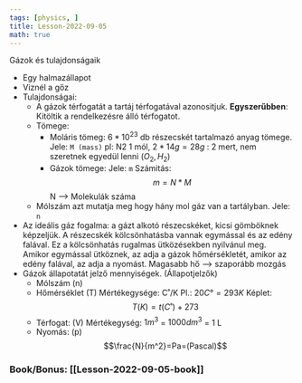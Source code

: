 ```yaml
---
tags: [physics, ] 
title: Lesson-2022-09-05
math: true
---
```

Gázok és tulajdonságaik
- Egy halmazállapot
- Viznél a gőz
- Tulajdonságai:
	- A gázok térfogatát a tartáj térfogatával azonositjuk. __Egyszerűbben__: Kitöltik a rendelkezésre álló térfogatot.
	- Tömege:
		- Moláris tömeg: $6*10^{23}$ db részecskét tartalmazó anyag tömege. 
		  Jele: `M (mass)`
		  pl: N2 1 mól, $2*14g=28g$ : 2 mert, nem szeretnek egyedül lenni ($O_2, H_2$)
		- Gázok tömege: Jele: `m`
		  Számitás: $$m=N*M$$
		  N --> Molekulák száma
	- Mólszám azt mutatja meg hogy hány mol gáz van a tartályban.
	  Jele: `n`
- Az ideális gáz fogalma: a gázt alkotó részecskéket, kicsi gömböknek képzeljük. A részecskék kölcsönhatásba vannak egymással és az edény falával. Ez a kölcsönhatás rugalmas ütközésekben nyilvánul meg. Amikor egymással ütköznek, az adja a gázok hőmérsékletét, amikor az edény falával, az adja a nyomást. Magasabb hő --> szaporább mozgás
- Gázok állapotatát jelző mennyiségek. (Állapotjelzők)
	- Mólszám (n)
	- Hőmérséklet (T) Mértékegysége: C˚/K      Pl.: $20 C° = 293 K$      Képlet: $$T(K)=t(C˚)+273$$
	- Térfogat: (V) 
	  Mértékegység: $1 m^3$ = $1000 dm^3$ = 1 L
	- Nyomás: (p)
	  $$\frac{N}{m^2}=Pa=(Pascal)$$

### Book/Bonus: [[Lesson-2022-09-05-book]]

